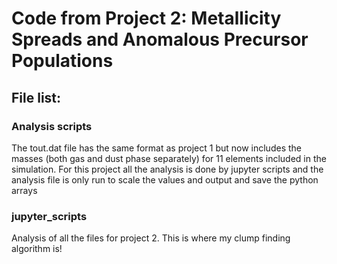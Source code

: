 # Code from Project 2: Metallicity Spreads and Anomalous Precursor Populations

## File list:

### Analysis scripts
The tout.dat file has the same format as project 1 but now includes the masses (both gas and dust phase separately) for 11 elements included in the simulation. For this project all the analysis is done by jupyter scripts and the analysis file is only run to scale the values and output and save the python arrays

### jupyter_scripts
Analysis of all the files for project 2. This is where my clump finding algorithm is!
